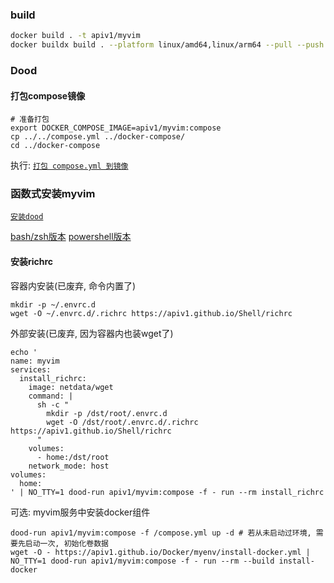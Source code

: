 ### build

```bash
docker build . -t apiv1/myvim
docker buildx build . --platform linux/amd64,linux/arm64 --pull --push -t apiv1/myvim
```

### Dood

#### 打包compose镜像

```shell
# 准备打包
export DOCKER_COMPOSE_IMAGE=apiv1/myvim:compose
cp ../../compose.yml ../docker-compose/
cd ../docker-compose
```

执行: [`打包 compose.yml 到镜像`](../docker-compose/README.md#打包配置到镜像-示例)

### 函数式安装myvim

[`安装dood`](../docker/README.md#dood)

[bash/zsh版本](./myvim.envrc)
[powershell版本](./myvim.ps1)

#### 安装richrc

容器内安装(已废弃, 命令内置了)

```shell
mkdir -p ~/.envrc.d
wget -O ~/.envrc.d/.richrc https://apiv1.github.io/Shell/richrc
```

外部安装(已废弃, 因为容器内也装wget了)

```shell
echo '
name: myvim
services:
  install_richrc:
    image: netdata/wget
    command: |
      sh -c "
        mkdir -p /dst/root/.envrc.d
        wget -O /dst/root/.envrc.d/.richrc https://apiv1.github.io/Shell/richrc
      "
    volumes:
      - home:/dst/root
    network_mode: host
volumes:
  home:
' | NO_TTY=1 dood-run apiv1/myvim:compose -f - run --rm install_richrc
```

可选: myvim服务中安装docker组件
```shell
dood-run apiv1/myvim:compose -f /compose.yml up -d # 若从未启动过环境, 需要先启动一次, 初始化卷数据
wget -O - https://apiv1.github.io/Docker/myenv/install-docker.yml | NO_TTY=1 dood-run apiv1/myvim:compose -f - run --rm --build install-docker
```